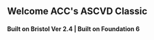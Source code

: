 Welcome ACC's ASCVD Classic
-------------------
#### Built on Bristol Ver 2.4 | Built on Foundation 6